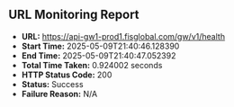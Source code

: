 ## URL Monitoring Report

- **URL:** https://api-gw1-prod1.fisglobal.com/gw/v1/health
- **Start Time:** 2025-05-09T21:40:46.128390
- **End Time:** 2025-05-09T21:40:47.052392
- **Total Time Taken:** 0.924002 seconds
- **HTTP Status Code:** 200
- **Status:** Success
- **Failure Reason:** N/A
